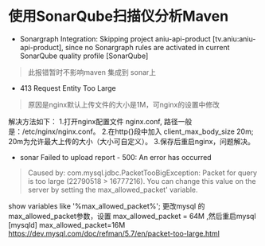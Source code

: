 # 使用SonarQube扫描仪分析Maven




- Sonargraph Integration: Skipping project aniu-api-product [tv.aniu:aniu-api-product], since no Sonargraph rules are activated in current SonarQube quality profile [SonarQube] 

> 此报错暂时不影响maven 集成到 sonar上

- 413 Request Entity Too Large

> 原因是nginx默认上传文件的大小是1M，可nginx的设置中修改

解决方法如下：
1.打开nginx配置文件 nginx.conf, 路径一般是：/etc/nginx/nginx.conf。
2.在http{}段中加入 client_max_body_size 20m; 20m为允许最大上传的大小（大小可自定义）。
3.保存后重启nginx，问题解决。

- sonar Failed to upload report - 500: An error has occurred

> Caused by: com.mysql.jdbc.PacketTooBigException: Packet for query is too large (22790518 > 16777216). You can change this value on the server by setting the max_allowed_packet' variable.

show variables like '%max_allowed_packet%';
更改mysql 的max_allowed_packet参数，设置 max_allowed_packet = 64M ,然后重启mysql
[mysqld]
max_allowed_packet=16M
https://dev.mysql.com/doc/refman/5.7/en/packet-too-large.html

